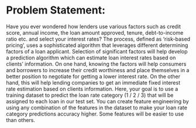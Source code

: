 # Problem Statement:

Have you ever wondered how lenders use various factors such as credit score, annual income, the loan amount approved, tenure, debt-to-income ratio etc. and select your interest rates? 
The process, defined as ‘risk-based pricing’, uses a sophisticated algorithm that leverages different determining factors of a loan applicant. Selection of significant factors will help develop a prediction algorithm which can estimate loan interest rates based on clients’ information. On one hand, knowing the factors will help consumers and borrowers to increase their credit worthiness and place themselves in a better position to negotiate for getting a lower interest rate. On the other hand, this will help lending companies to get an immediate fixed interest rate estimation based on clients information. Here, your goal is to use a training dataset to predict the loan rate category (1 / 2 / 3) that will be assigned to each loan in our test set.
You can create feature engineering by  using any combination of the features in the dataset to make your loan rate category predictions accuracy higher. Some features will be easier to use than others.
